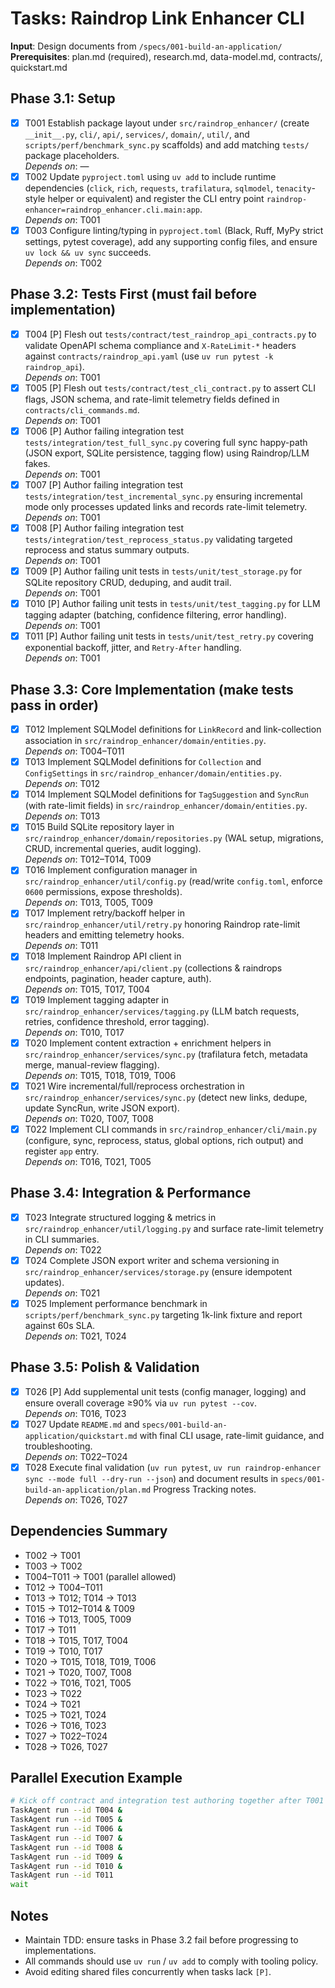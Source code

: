 # Tasks: Raindrop Link Enhancer CLI

**Input**: Design documents from `/specs/001-build-an-application/`
**Prerequisites**: plan.md (required), research.md, data-model.md, contracts/, quickstart.md

## Phase 3.1: Setup
- [X] T001 Establish package layout under `src/raindrop_enhancer/` (create `__init__.py`, `cli/`, `api/`, `services/`, `domain/`, `util/`, and `scripts/perf/benchmark_sync.py` scaffolds) and add matching `tests/` package placeholders.  
  _Depends on_: —
- [X] T002 Update `pyproject.toml` using `uv add` to include runtime dependencies (`click`, `rich`, `requests`, `trafilatura`, `sqlmodel`, `tenacity`-style helper or equivalent) and register the CLI entry point `raindrop-enhancer=raindrop_enhancer.cli.main:app`.  
  _Depends on_: T001
- [X] T003 Configure linting/typing in `pyproject.toml` (Black, Ruff, MyPy strict settings, pytest coverage), add any supporting config files, and ensure `uv lock && uv sync` succeeds.  
  _Depends on_: T002

## Phase 3.2: Tests First (must fail before implementation)
- [X] T004 [P] Flesh out `tests/contract/test_raindrop_api_contracts.py` to validate OpenAPI schema compliance and `X-RateLimit-*` headers against `contracts/raindrop_api.yaml` (use `uv run pytest -k raindrop_api`).  
  _Depends on_: T001
- [X] T005 [P] Flesh out `tests/contract/test_cli_contract.py` to assert CLI flags, JSON schema, and rate-limit telemetry fields defined in `contracts/cli_commands.md`.  
  _Depends on_: T001
- [X] T006 [P] Author failing integration test `tests/integration/test_full_sync.py` covering full sync happy-path (JSON export, SQLite persistence, tagging flow) using Raindrop/LLM fakes.  
  _Depends on_: T001
- [X] T007 [P] Author failing integration test `tests/integration/test_incremental_sync.py` ensuring incremental mode only processes updated links and records rate-limit telemetry.  
  _Depends on_: T001
- [X] T008 [P] Author failing integration test `tests/integration/test_reprocess_status.py` validating targeted reprocess and status summary outputs.  
  _Depends on_: T001
- [X] T009 [P] Author failing unit tests in `tests/unit/test_storage.py` for SQLite repository CRUD, deduping, and audit trail.  
  _Depends on_: T001
- [X] T010 [P] Author failing unit tests in `tests/unit/test_tagging.py` for LLM tagging adapter (batching, confidence filtering, error handling).  
  _Depends on_: T001
- [X] T011 [P] Author failing unit tests in `tests/unit/test_retry.py` covering exponential backoff, jitter, and `Retry-After` handling.  
  _Depends on_: T001

## Phase 3.3: Core Implementation (make tests pass in order)
- [X] T012 Implement SQLModel definitions for `LinkRecord` and link-collection association in `src/raindrop_enhancer/domain/entities.py`.  
  _Depends on_: T004–T011
- [X] T013 Implement SQLModel definitions for `Collection` and `ConfigSettings` in `src/raindrop_enhancer/domain/entities.py`.  
  _Depends on_: T012
- [X] T014 Implement SQLModel definitions for `TagSuggestion` and `SyncRun` (with rate-limit fields) in `src/raindrop_enhancer/domain/entities.py`.  
  _Depends on_: T013
- [X] T015 Build SQLite repository layer in `src/raindrop_enhancer/domain/repositories.py` (WAL setup, migrations, CRUD, incremental queries, audit logging).  
  _Depends on_: T012–T014, T009
- [X] T016 Implement configuration manager in `src/raindrop_enhancer/util/config.py` (read/write `config.toml`, enforce `0600` permissions, expose thresholds).  
  _Depends on_: T013, T005, T009
- [X] T017 Implement retry/backoff helper in `src/raindrop_enhancer/util/retry.py` honoring Raindrop rate-limit headers and emitting telemetry hooks.  
  _Depends on_: T011
- [X] T018 Implement Raindrop API client in `src/raindrop_enhancer/api/client.py` (collections & raindrops endpoints, pagination, header capture, auth).  
  _Depends on_: T015, T017, T004
- [X] T019 Implement tagging adapter in `src/raindrop_enhancer/services/tagging.py` (LLM batch requests, retries, confidence threshold, error tagging).  
  _Depends on_: T010, T017
- [X] T020 Implement content extraction + enrichment helpers in `src/raindrop_enhancer/services/sync.py` (trafilatura fetch, metadata merge, manual-review flagging).  
  _Depends on_: T015, T018, T019, T006
- [X] T021 Wire incremental/full/reprocess orchestration in `src/raindrop_enhancer/services/sync.py` (detect new links, dedupe, update SyncRun, write JSON export).  
  _Depends on_: T020, T007, T008
- [X] T022 Implement CLI commands in `src/raindrop_enhancer/cli/main.py` (configure, sync, reprocess, status, global options, rich output) and register `app` entry.  
  _Depends on_: T016, T021, T005

## Phase 3.4: Integration & Performance
- [X] T023 Integrate structured logging & metrics in `src/raindrop_enhancer/util/logging.py` and surface rate-limit telemetry in CLI summaries.  
  _Depends on_: T022
- [X] T024 Complete JSON export writer and schema versioning in `src/raindrop_enhancer/services/storage.py` (ensure idempotent updates).  
  _Depends on_: T021
- [X] T025 Implement performance benchmark in `scripts/perf/benchmark_sync.py` targeting 1k-link fixture and report against 60s SLA.  
  _Depends on_: T021, T024

## Phase 3.5: Polish & Validation
- [X] T026 [P] Add supplemental unit tests (config manager, logging) and ensure overall coverage ≥90% via `uv run pytest --cov`.  
  _Depends on_: T016, T023
- [X] T027 Update `README.md` and `specs/001-build-an-application/quickstart.md` with final CLI usage, rate-limit guidance, and troubleshooting.  
  _Depends on_: T022–T024
- [X] T028 Execute final validation (`uv run pytest`, `uv run raindrop-enhancer sync --mode full --dry-run --json`) and document results in `specs/001-build-an-application/plan.md` Progress Tracking notes.  
  _Depends on_: T026, T027

## Dependencies Summary
- T002 → T001
- T003 → T002
- T004–T011 → T001 (parallel allowed)
- T012 → T004–T011
- T013 → T012; T014 → T013
- T015 → T012–T014 & T009
- T016 → T013, T005, T009
- T017 → T011
- T018 → T015, T017, T004
- T019 → T010, T017
- T020 → T015, T018, T019, T006
- T021 → T020, T007, T008
- T022 → T016, T021, T005
- T023 → T022
- T024 → T021
- T025 → T021, T024
- T026 → T016, T023
- T027 → T022–T024
- T028 → T026, T027

## Parallel Execution Example
```bash
# Kick off contract and integration test authoring together after T001
TaskAgent run --id T004 &
TaskAgent run --id T005 &
TaskAgent run --id T006 &
TaskAgent run --id T007 &
TaskAgent run --id T008 &
TaskAgent run --id T009 &
TaskAgent run --id T010 &
TaskAgent run --id T011
wait
```

## Notes
- Maintain TDD: ensure tasks in Phase 3.2 fail before progressing to implementations.
- All commands should use `uv run` / `uv add` to comply with tooling policy.
- Avoid editing shared files concurrently when tasks lack `[P]`.
